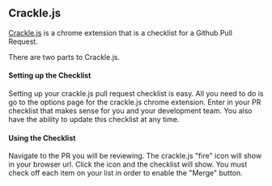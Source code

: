 ## Crackle.js

[Crackle.js](https://chrome.google.com/webstore/detail/cracklejs/gmajdddjbncejffnfmgeldkkcmiipili?hl=en) is a chrome extension that is a checklist for a Github Pull Request.

There are two parts to Crackle.js.

#### Setting up the Checklist
Setting up your crackle.js pull request checklist is easy. All you need to do is go to the options page for the crackle.js chrome extension. Enter in your PR checklist that makes sense for you and your development team. You also have the ability to update this checklist at any time. 

#### Using the Checklist
Navigate to the PR you will be reviewing. The crackle.js "fire" icon will show in your browser url. Click the icon and the checklist will show. You must check off each item on your list in order to enable the "Merge" button.
